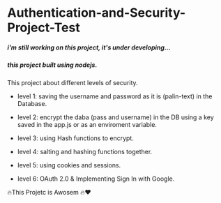 # Authentication-and-Security-Project-Test

##### i'm still working on this project, it's under developing...

##### this project built using nodejs.

This project about different levels of security.

- level 1: saving the username and password as it is (palin-text) in the Database.

- level 2: encrypt the daba (pass and username) in the DB using a key saved in the app.js or as an enviroment variable.

- level 3: using Hash functions to encrypt.

- level 4: salting and hashing functions together.

- level 5: using cookies and sessions.

- level 6: OAuth 2.0 & Implementing Sign In with Google.

🔥This Projetc is Awosem 🔥❤️

